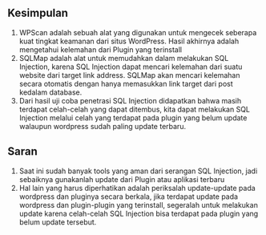 ## Kesimpulan
1. WPScan adalah sebuah alat yang digunakan untuk mengecek seberapa kuat tingkat keamanan dari situs WordPress. Hasil akhirnya adalah mengetahui kelemahan dari Plugin yang terinstall
2. SQLMap adalah alat untuk memudahkan dalam melakukan SQL Injection, karena SQL Injection dapat mencari kelemahan dari suatu website dari target link address. SQLMap akan mencari kelemahan secara otomatis dengan hanya memasukkan link target dari post kedalam database.
3. Dari hasil uji coba penetrasi SQL Injection didapatkan bahwa masih terdapat celah-celah yang dapat ditembus, kita dapat melakukan SQL Injection melalui celah yang terdapat pada plugin yang belum update walaupun wordpress sudah paling update terbaru.


## Saran
1. Saat ini sudah banyak tools yang aman dari serangan SQL Injection, jadi sebaiknya gunakanlah update dari Plugin atau aplikasi terbaru
2. Hal lain yang harus diperhatikan adalah periksalah update-update pada wordpress dan pluginya secara berkala, jika terdapat update pada wordpress dan plugin-plugin yang terinstall, segeralah untuk melakukan update karena celah-celah SQL Injection bisa terdapat pada plugin yang belum update tersebut.